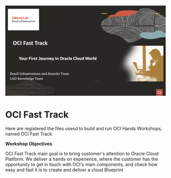 ![](main_image.png)
# OCI Fast Track

Here are registered the files usesd to build  and run OCI Hands Workshops, named OCI Fast Track

**Workshop Objectives**

OCI Fast Track main goal is to bring customer's attention to Oracle Cloud Platform. We deliver a hands on experience, where the customer has the opportunity to get in touch with OCI's main components, and check how easy and fast it is to create and deliver a cloud Blueprint

